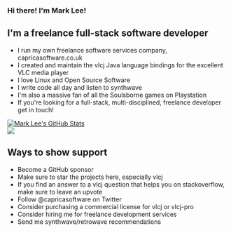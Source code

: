 ### Hi there! I'm Mark Lee!

## I'm a freelance full-stack software developer

- I run my own freelance software services company, capricasoftware.co.uk
- I created and maintain the vlcj Java language bindings for the excellent VLC media player
- I love Linux and Open Source Software
- I write code all day and listen to synthwave
- I'm also a massive fan of all the Soulsborne games on Playstation
- If you're looking for a full-stack, multi-disciplined, freelance developer get in touch!

<a href="https://github-readme-stats.vercel.app/api?username=caprica&show_icons=true&hide_border=true&count_private=true&include_all_commits=true&theme=radical">
  <img align="center" alt="Mark Lee's GitHub Stats" src="https://github-readme-stats.vercel.app/api?username=caprica&show_icons=true&hide_border=true&count_private=true&include_all_commits=true&theme=radical" />
</a>
<br/>
<a href="https://github-readme-stats.caprica.vercel.app/api/top-langs/?username=caprica&layout=compact&theme=radical">
  <img align="center" src="https://github-readme-stats.vercel.app/api/top-langs/?username=caprica&layout=compact&hide_border=true&theme=radical&langs_count=10" />
</a>

## Ways to show support

 - Become a GitHub sponsor
 - Make sure to star the projects here, especially vlcj
 - If you find an answer to a vlcj question that helps you on stackoverflow, make sure to leave an upvote
 - Follow @capricasoftware on Twitter
 - Consider purchasing a commercial license for vlcj or vlcj-pro
 - Consider hiring me for freelance development services
 - Send me synthwave/retrowave recommendations
